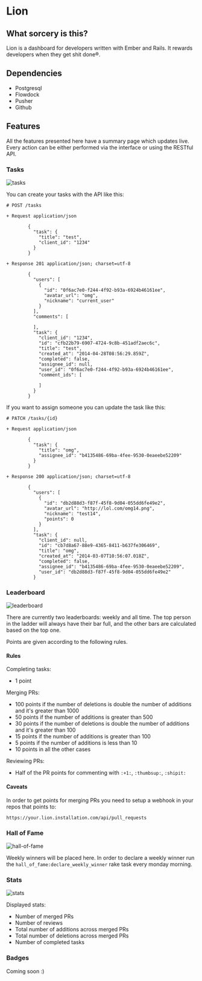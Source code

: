 # Lion

## What sorcery is this?

Lion is a dashboard for developers written with Ember and Rails.
It rewards developers when they get shit done®.

## Dependencies

- Postgresql
- Flowdock
- Pusher
- Github

## Features

All the features presented here have a summary page which updates live.
Every action can be either performed via the interface or using the RESTful API.

### Tasks

![tasks](http://cl.ly/image/3n341S0m3b3m/tasks.png)

You can create your tasks with the API like this:

```
# POST /tasks

+ Request application/json

        {
          "task": {
            "title": "test",
            "client_id": "1234"
          }
        }

+ Response 201 application/json; charset=utf-8

        {
          "users": [
            {
              "id": "0f6ac7e0-f244-4f92-b93a-6924b46161ee",
              "avatar_url": "omg",
              "nickname": "current_user"
            }
          ],
          "comments": [

          ],
          "task": {
            "client_id": "1234",
            "id": "cfb22b79-6907-4724-9c8b-451adf2aec6c",
            "title": "test",
            "created_at": "2014-04-28T08:56:29.859Z",
            "completed": false,
            "assignee_id": null,
            "user_id": "0f6ac7e0-f244-4f92-b93a-6924b46161ee",
            "comment_ids": [

            ]
          }
        }
```

If you want to assign someone you can update the task like this:

```
# PATCH /tasks/{id}

+ Request application/json

        {
          "task": {
            "title": "omg",
            "assignee_id": "b4135486-69ba-4fee-9530-0eaeebe52209"
          }
        }

+ Response 200 application/json; charset=utf-8

        {
          "users": [
            {
              "id": "db2d88d3-f87f-45f8-9d04-055dd6fe49e2",
              "avatar_url": "http://lol.com/omg14.png",
              "nickname": "test14",
              "points": 0
            }
          ],
          "task": {
            "client_id": null,
            "id": "cb7d8a67-88e9-4365-8411-b637fe306469",
            "title": "omg",
            "created_at": "2014-03-07T10:56:07.018Z",
            "completed": false,
            "assignee_id": "b4135486-69ba-4fee-9530-0eaeebe52209",
            "user_id": "db2d88d3-f87f-45f8-9d04-055dd6fe49e2"
          }
```

### Leaderboard

![leaderboard](http://cl.ly/image/0e3Q3001280M/Image%202014-04-13%20at%208.11.59%20pm.png)

There are currently two leaderboards: weekly and all time. The top person in the ladder will always have their bar full, and the other bars are calculated based on the top one.

Points are given according to the following rules.

#### Rules

Completing tasks:

- 1 point

Merging PRs:

- 100 points if the number of deletions is double the number of additions and it's greater than 1000
- 50 points if the number of additions is greater than 500
- 30 points if the number of deletions is double the number of additions and it's greater than 100
- 15 points if the number of additions is greater than 100
- 5 points if the number of additions is less than 10
- 10 points in all the other cases

Reviewing PRs:

- Half of the PR points for commenting with `:+1:`, `:thumbsup:`, `:shipit:`

#### Caveats

In order to get points for merging PRs you need to setup a webhook in your repos that points to:

```
https://your.lion.installation.com/api/pull_requests
```

### Hall of Fame

![hall-of-fame](http://cl.ly/image/0w3F2g2L1n3a/Image%202014-04-13%20at%208.14.26%20pm.png)

Weekly winners will be placed here.
In order to declare a weekly winner run the `hall_of_fame:declare_weekly_winner` rake task every monday morning.

### Stats

![stats](http://cl.ly/image/3z1A0C2D0x0p/Image%202014-04-13%20at%208.16.57%20pm.png)

Displayed stats:

- Number of merged PRs
- Number of reviews
- Total number of additions across merged PRs
- Total number of deletions across merged PRs
- Number of completed tasks

### Badges

Coming soon :)
